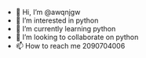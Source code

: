 - 👋 Hi, I’m @awqnjgw
- 👀 I’m interested in python
- 🌱 I’m currently learning python
- 💞️ I’m looking to collaborate on python
- 📫 How to reach me 2090704006

<!---
awqnjgw/awqnjgw is a ✨ special ✨ repository because its `README.md` (this file) appears on your GitHub profile.
You can click the Preview link to take a look at your changes.
--->
